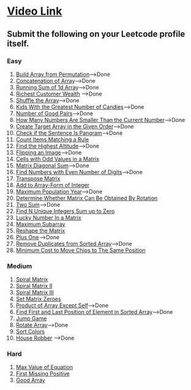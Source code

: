 # [Video Link](https://youtu.be/n60Dn0UsbEk)

## Submit the following on your Leetcode profile itself.

### Easy
1. [Build Array from Permutation](https://leetcode.com/problems/build-array-from-permutation/)-->Done
2. [Concatenation of Array](https://leetcode.com/problems/concatenation-of-array/)-->Done
3. [Running Sum of 1d Array](https://leetcode.com/problems/running-sum-of-1d-array/)-->Done
4. [Richest Customer Wealth](https://leetcode.com/problems/richest-customer-wealth/) -->Done
5. [Shuffle the Array](https://leetcode.com/problems/shuffle-the-array/)-->Done
6. [Kids With the Greatest Number of Candies](https://leetcode.com/problems/kids-with-the-greatest-number-of-candies/)-->Done
7. [Number of Good Pairs](https://leetcode.com/problems/number-of-good-pairs/)-->Done
8. [How Many Numbers Are Smaller Than the Current Number](https://leetcode.com/problems/how-many-numbers-are-smaller-than-the-current-number/)-->Done
9. [Create Target Array in the Given Order](https://leetcode.com/problems/create-target-array-in-the-given-order/)-->Done
10. [Check if the Sentence Is Pangram](https://leetcode.com/problems/check-if-the-sentence-is-pangram/)-->Done
11. [Count Items Matching a Rule](https://leetcode.com/problems/count-items-matching-a-rule/)
12. [Find the Highest Altitude](https://leetcode.com/problems/find-the-highest-altitude/)-->Done
13. [Flipping an Image](https://leetcode.com/problems/flipping-an-image/)-->Done
14. [Cells with Odd Values in a Matrix](https://leetcode.com/problems/cells-with-odd-values-in-a-matrix/)
15. [Matrix Diagonal Sum](https://leetcode.com/problems/matrix-diagonal-sum/)-->Done
16. [Find Numbers with Even Number of Digits](https://leetcode.com/problems/find-numbers-with-even-number-of-digits/)-->Done
17. [Transpose Matrix](https://leetcode.com/problems/transpose-matrix/)
18. [Add to Array-Form of Integer](https://leetcode.com/problems/add-to-array-form-of-integer/)
19. [Maximum Population Year](https://leetcode.com/problems/maximum-population-year/)-->Done
20. [Determine Whether Matrix Can Be Obtained By Rotation](https://leetcode.com/problems/determine-whether-matrix-can-be-obtained-by-rotation/)
21. [Two Sum](https://leetcode.com/problems/two-sum/)-->Done
22. [Find N Unique Integers Sum up to Zero](https://leetcode.com/problems/find-n-unique-integers-sum-up-to-zero/)
23. [Lucky Number In a Matrix](https://leetcode.com/problems/lucky-numbers-in-a-matrix/)
24. [Maximum Subarray](https://leetcode.com/problems/maximum-subarray/)
25. [Reshape the Matrix](https://leetcode.com/problems/reshape-the-matrix/)
26. [Plus One](https://leetcode.com/problems/plus-one/)-->Done
27. [Remove Duplicates from Sorted Array](https://leetcode.com/problems/remove-duplicates-from-sorted-array/)-->Done
28. [Minimum Cost to Move Chips to The Same Position](https://leetcode.com/problems/minimum-cost-to-move-chips-to-the-same-position/)

### Medium
1. [Spiral Matrix](https://leetcode.com/problems/spiral-matrix/)
2. [Spiral Matrix II](https://leetcode.com/problems/spiral-matrix-ii/)
3. [Spiral Matrix III](https://leetcode.com/problems/spiral-matrix-iii/)
4. [Set Matrix Zeroes](https://leetcode.com/problems/set-matrix-zeroes/)
5. [Product of Array Except Self](https://leetcode.com/problems/product-of-array-except-self/)-->Done
6. [Find First and Last Position of Element in Sorted Array](https://leetcode.com/problems/find-first-and-last-position-of-element-in-sorted-array/)-->Done
7. [Jump Game](https://leetcode.com/problems/jump-game/)
8. [Rotate Array](https://leetcode.com/problems/rotate-array/)-->Done
9. [Sort Colors](https://leetcode.com/problems/sort-colors/)
10. [House Robber](https://leetcode.com/problems/house-robber/) -->Done

### Hard
1. [Max Value of Equation](https://leetcode.com/problems/max-value-of-equation/)
2. [First Missing Positive](https://leetcode.com/problems/first-missing-positive/)
3. [Good Array](https://leetcode.com/problems/check-if-it-is-a-good-array/)
